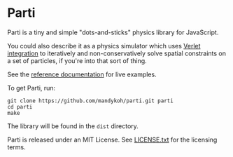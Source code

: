 Parti
=====


Parti is a tiny and simple "dots-and-sticks" physics library for JavaScript.

You could also describe it as a physics simulator which uses [Verlet integration](http://en.wikipedia.org/wiki/Verlet_integration) to iteratively and non-conservatively solve spatial constraints on a set of particles, if you're into that sort of thing.

See the [reference documentation](http://mandykoh.github.io/parti/reference/) for live examples.

To get Parti, run:

    git clone https://github.com/mandykoh/parti.git parti
    cd parti
    make

The library will be found in the `dist` directory.

Parti is released under an MIT License. See [LICENSE.txt](//github.com/mandykoh/parti/blob/master/LICENSE.txt) for the licensing terms.
